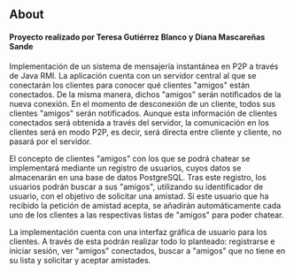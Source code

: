 ## About
#### Proyecto realizado por Teresa Gutiérrez Blanco y Diana Mascareñas Sande
Implementación de un sistema de mensajería instantánea en P2P a través de Java RMI.
La aplicación cuenta con un servidor central al que se conectarán los clientes para conocer qué clientes "amigos" están conectados. De la misma manera, dichos "amigos" serán notificados de la nueva conexión. En el momento de desconexión de un cliente, todos sus clientes "amigos" serán notificados.
Aunque esta información de clientes conectados será obtenida a través del servidor, la comunicación en los clientes será en modo P2P, es decir, será directa entre cliente y cliente, no pasará por el servidor.

El concepto de clientes "amigos" con los que se podrá chatear se implementará mediante un registro de usuarios, cuyos datos se almacenarán en una base de datos PostgreSQL. Tras este registro, los usuarios podrán buscar a sus "amigos", utilizando su identificador de usuario, con el objetivo de solicitar una amistad. Si este usuario que ha recibido la petición de amistad acepta, se añadirán automáticamente cada uno de los clientes a las respectivas listas de "amigos" para poder chatear.

La implementación cuenta con una interfaz gráfica de usuario para los clientes. A través de esta podrán realizar todo lo planteado: registrarse e iniciar sesión, ver "amigos" conectados, buscar a "amigos" que no tiene en su lista y solicitar y aceptar amistades.
